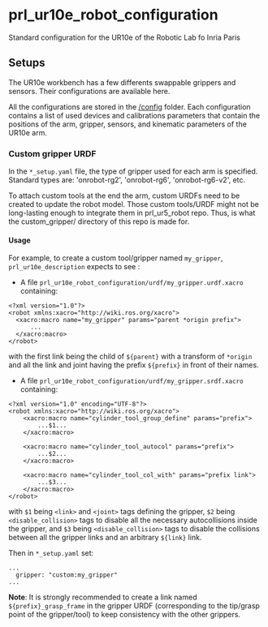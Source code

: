 # prl_ur10e_robot_configuration
Standard configuration for the UR10e of the Robotic Lab fo Inria Paris

## Setups
The UR10e workbench has a few differents swappable grippers and sensors. Their configurations are available here.  

All the configurations are stored in the [/config](/config) folder. Each configuration contains a list of used devices and calibrations parameters that contain the positions of the arm, gripper, sensors, and kinematic parameters of the UR10e arm.

### Custom gripper URDF
In the `*_setup.yaml` file, the type of gripper used for each arm is specified. Standard types are: 'onrobot-rg2', 'onrobot-rg6', 'onrobot-rg6-v2', etc. 

To attach custom tools at the end the arm, custom URDFs need to be created to update the robot model. Those custom tools/URDF might not be long-lasting enough to integrate them in prl_ur5_robot repo. Thus, is what the custom_gripper/ directory of this repo is made for.

#### Usage

For example, to create a custom tool/gripper named `my_gripper`, `prl_ur10e_description` expects to see :
* A file `prl_ur10e_robot_configuration/urdf/my_gripper.urdf.xacro` containing:
```
<?xml version="1.0"?>
<robot xmlns:xacro="http://wiki.ros.org/xacro">
  <xacro:macro name="my_gripper" params="parent *origin prefix">
      ...
  </xacro:macro>
</robot>
```
with the first link being the child of `${parent}` with a transform of `*origin` and all the link and joint having the prefix `${prefix}` in front of their names.
* A file `prl_ur10e_robot_configuration/urdf/my_gripper.srdf.xacro` containing:
```
<?xml version="1.0" encoding="UTF-8"?>
<robot xmlns:xacro="http://wiki.ros.org/xacro">
    <xacro:macro name="cylinder_tool_group_define" params="prefix">
        ...$1...
    </xacro:macro>

    <xacro:macro name="cylinder_tool_autocol" params="prefix">
        ...$2...
    </xacro:macro>

    <xacro:macro name="cylinder_tool_col_with" params="prefix link">
        ...$3...
    </xacro:macro>
</robot>
```
with `$1` being `<link>` and `<joint>` tags defining the gripper, `$2` being `<disable_collision>` tags to disable all the necessary autocollisions inside the gripper, and `$3` being `<disable_collision>` tags to disable the collisions between all the gripper links and an arbitrary `${link}` link.

Then in `*_setup.yaml` set:
```
...
  gripper: "custom:my_gripper"
...
```

**Note**: It is strongly recommended to create a link named `${prefix}_grasp_frame` in the gripper URDF (corresponding to the tip/grasp point of the gripper/tool) to keep consistency with the other grippers.